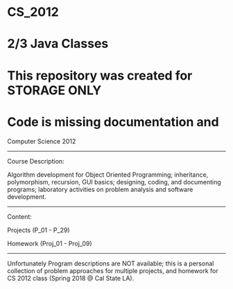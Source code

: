 # CS_2012
# 2/3 Java Classes
# This repository was created for STORAGE ONLY
# Code is missing documentation and 

Computer Science 2012
**********************************************************************************************************************************
Course Description:

Algorithm development for Object Oriented Programming; inheritance, polymorphism, recursion, GUI basics; designing, coding, and documenting programs; laboratory activities on problem analysis and software development.
**********************************************************************************************************************************
Content:

Projects (P_01 - P_29)

Homework (Proj_01 - Proj_09)
**********************************************************************************************************************************
Unfortunately Program descriptions are NOT available; this is a personal collection of problem approaches for multiple projects, and homework for CS 2012 class (Spring 2018 @ Cal State LA).



